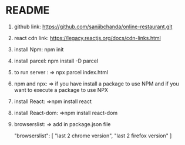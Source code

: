 # README

1. github link:
   https://github.com/sanjibchanda/online-restaurant.git

2. react cdn link:
   https://legacy.reactjs.org/docs/cdn-links.html

3. install Npm:
   npm init

4. install parcel:
   npm install -D parcel

5. to run server :
   => npx parcel index.html

6. npm and npx:
   => if you have install a package to use NPM
   and if you want to execute a package to use NPX

7. install React:
   =>npm install react

8. install React-dom:
   =>npm install react-dom

9. browserslist:
   => add in package.json file

   "browserslist": [
   "last 2 chrome version",
   "last 2 firefox version"
   ]
